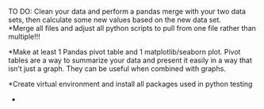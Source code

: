 TO DO:
Clean your data and perform a pandas merge with your two data sets, then calculate some new values based on the new data set.  
*Merge all files and adjust all python scripts to pull from one file rather than multiple!!!

*Make at least 1 Pandas pivot table and 1 matplotlib/seaborn plot. Pivot tables are a way to summarize your data and present it easily in a way that isn’t just a graph. They can be useful when combined with graphs.

*Create virtual environment and install all packages used in python testing

*